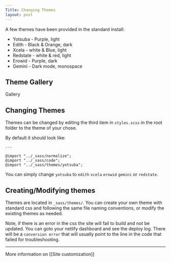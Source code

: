 ```yaml
---
Title: Changing Themes
layout: post
---
```


A few themes have been provided in the standard install:

* Yotsuba - Purple, light
* Edith - Black & Orange, dark
* Xcela - white & Blue, light
* Redstate - white & red, light
* Erowid - Purple, dark
* Gemini - Dark mode, monospace

## Theme Gallery

Gallery 

## Changing Themes

Themes can be changed by editing the third item in `styles.scss` in the root folder to the theme of your chose.

By default it should look like:
```---
---

@import "../_sass/normalize";
@import "../_sass/code";
@import "../_sass/themes/yotsuba";
```

You can simply change `yotsuba` to `edith` `xcela` `erowid` `gemini` or `redstate`.

## Creating/Modifying themes

Themes are located in `_sass/themes/`. You can create your own theme with standard css and following the same file naming conventions, or modify the existing themes as needed.

Note, if there is an error in the css the site will fail to build and not be updated. You can goto your netlify dashboard and see the deploy log. There will be a `conversion error` that will usually point to the line in the code that failed for troubleshooting.

---

More information on [[Site customization]]